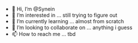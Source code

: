 - 👋 Hi, I’m @Synein
- 👀 I’m interested in ... still trying to figure out
- 🌱 I’m currently learning ... almost from scratch
- 💞️ I’m looking to collaborate on ... anything i guess
- 📫 How to reach me ... tbd

<!---
Synein/Synein is a ✨ special ✨ repository because its `README.md` (this file) appears on your GitHub profile.
You can click the Preview link to take a look at your changes.
--->
